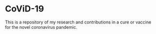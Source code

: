 # CoViD-19
This is a repository of my research and contributions in a cure or vaccine for the novel coronavirus pandemic.
